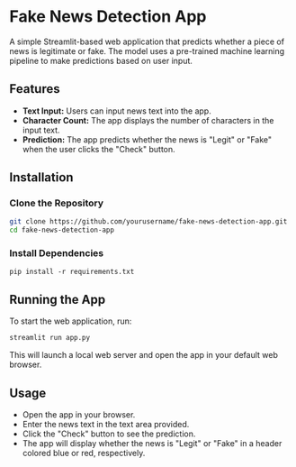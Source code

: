# Fake News Detection App

A simple Streamlit-based web application that predicts whether a piece of news is legitimate or fake. The model uses a pre-trained machine learning pipeline to make predictions based on user input.

## Features

- **Text Input:** Users can input news text into the app.
- **Character Count:** The app displays the number of characters in the input text.
- **Prediction:** The app predicts whether the news is "Legit" or "Fake" when the user clicks the "Check" button.

## Installation

### Clone the Repository

```bash
git clone https://github.com/yourusername/fake-news-detection-app.git
cd fake-news-detection-app
```

### Install Dependencies

```
pip install -r requirements.txt
```

## Running the App

To start the web application, run:

```bash
streamlit run app.py
```

This will launch a local web server and open the app in your default web browser.

## Usage
- Open the app in your browser.
- Enter the news text in the text area provided.
- Click the "Check" button to see the prediction. 
- The app will display whether the news is "Legit" or "Fake" in a header colored blue or red, respectively.